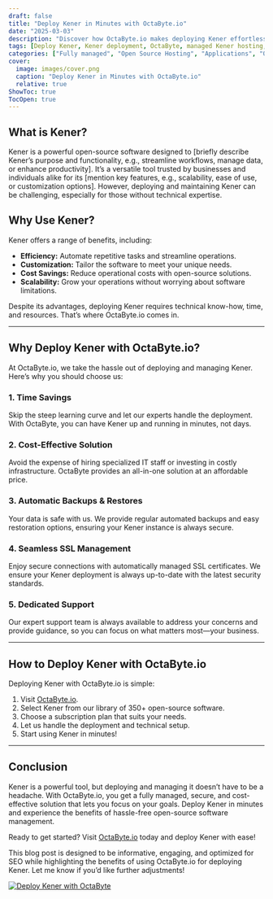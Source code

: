 ```yaml
---
draft: false
title: "Deploy Kener in Minutes with OctaByte.io"
date: "2025-03-03"
description: "Discover how OctaByte.io makes deploying Kener effortless. Learn what Kener is, why it’s a game-changer, and the benefits of using OctaByte’s fully managed services to deploy and maintain it seamlessly."
tags: [Deploy Kener, Kener deployment, OctaByte, managed Kener hosting, open-source software hosting, Kener benefits, managed IT services, Kener setup, OctaByte Kener, Kener SSL management, Kener backups]
categories: ["Fully managed", "Open Source Hosting", "Applications", "Others", "Kener"]
cover:
  image: images/cover.png
  caption: "Deploy Kener in Minutes with OctaByte.io"
  relative: true
ShowToc: true
TocOpen: true
---
```



## What is Kener?

Kener is a powerful open-source software designed to [briefly describe Kener’s purpose and functionality, e.g., streamline workflows, manage data, or enhance productivity]. It’s a versatile tool trusted by businesses and individuals alike for its [mention key features, e.g., scalability, ease of use, or customization options]. However, deploying and maintaining Kener can be challenging, especially for those without technical expertise.

## Why Use Kener?

Kener offers a range of benefits, including:  
- **Efficiency:** Automate repetitive tasks and streamline operations.  
- **Customization:** Tailor the software to meet your unique needs.  
- **Cost Savings:** Reduce operational costs with open-source solutions.  
- **Scalability:** Grow your operations without worrying about software limitations.  

Despite its advantages, deploying Kener requires technical know-how, time, and resources. That’s where OctaByte.io comes in.

---

## Why Deploy Kener with OctaByte.io?

At OctaByte.io, we take the hassle out of deploying and managing Kener. Here’s why you should choose us:

### 1. **Time Savings**  
Skip the steep learning curve and let our experts handle the deployment. With OctaByte, you can have Kener up and running in minutes, not days.

### 2. **Cost-Effective Solution**  
Avoid the expense of hiring specialized IT staff or investing in costly infrastructure. OctaByte provides an all-in-one solution at an affordable price.

### 3. **Automatic Backups & Restores**  
Your data is safe with us. We provide regular automated backups and easy restoration options, ensuring your Kener instance is always secure.

### 4. **Seamless SSL Management**  
Enjoy secure connections with automatically managed SSL certificates. We ensure your Kener deployment is always up-to-date with the latest security standards.

### 5. **Dedicated Support**  
Our expert support team is always available to address your concerns and provide guidance, so you can focus on what matters most—your business.

---

## How to Deploy Kener with OctaByte.io

Deploying Kener with OctaByte.io is simple:  
1. Visit [OctaByte.io](https://octabyte.io).  
2. Select Kener from our library of 350+ open-source software.  
3. Choose a subscription plan that suits your needs.  
4. Let us handle the deployment and technical setup.  
5. Start using Kener in minutes!  

---

## Conclusion

Kener is a powerful tool, but deploying and managing it doesn’t have to be a headache. With OctaByte.io, you get a fully managed, secure, and cost-effective solution that lets you focus on your goals. Deploy Kener in minutes and experience the benefits of hassle-free open-source software management.

Ready to get started? Visit [OctaByte.io](https://octabyte.io) today and deploy Kener with ease!
 

This blog post is designed to be informative, engaging, and optimized for SEO while highlighting the benefits of using OctaByte.io for deploying Kener. Let me know if you’d like further adjustments!

[![Deploy Kener with OctaByte](/images/deploy-on-octabyte.png)](https://octabyte.io/fully-managed-open-source-services/applications/others/kener)